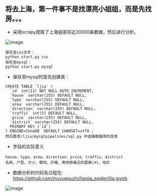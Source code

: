 ## 将去上海，第一件事不是找漂亮小姐姐，而是先找房。。。

+ 采用scrapy爬取了上海链家将近20000条数据，然后进行分析。

![image](https://github.com/muyuequzhi/lianjia_spider/tree/master/imgs/ljia1.png)

```
保存至csv文件：
python start.py csv
保存至mysql：
python start.py mysql
```

+ 保存至mysql时首先创建表：
```
CREATE TABLE `ljia` (
  `id` int(11) NOT NULL AUTO_INCREMENT,
  `house` varchar(255) DEFAULT NULL,
  `type` varchar(255) DEFAULT NULL,
  `area` varchar(255) DEFAULT NULL,
  `direction` varchar(255) DEFAULT NULL,
  `traffic` int(5) DEFAULT NULL,
  `price` varchar(255) DEFAULT NULL,
  `district` varchar(255) DEFAULT NULL,
  PRIMARY KEY (`id`)
) ENGINE=InnoDB  DEFAULT CHARSET=utf8 ;
然后更改/ljia/mysqlpipelines/sql.py 中连接数据库的信息
```

+ 字段的实际意义
```
house、type、area、direction、price、traffic、district
名称、户型、大小、朝向、价格、离地铁最近的距离(m)、地区
```

+ 数据分析的代码及过程在: https://github.com/muyuequzhi/lianjia_spider/ljia.ipynb

![image](https://github.com/muyuequzhi/lianjia_spider/tree/master/imgs/ljia2.png)
